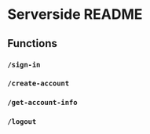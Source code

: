 # Serverside README

## Functions

### `/sign-in`

### `/create-account`

### `/get-account-info`

### `/logout`
